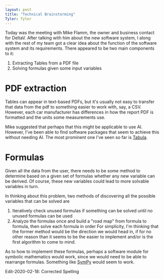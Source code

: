 ```yaml
---
layout: post
title: "Technical Brainstorming"
Tyler: Tyler
---
```


Today was the meeting with Mike Flamm, the owner and business contact for DeltaV. After talking with him about the new software system, I along with the rest of my team got a clear idea about the function of the software system and its requirements. There appeared to be two main components to it:

1. Extracting Tables from a PDF file
1. Solving formulas given some input variables

# PDF extraction
Tables can appear in text-based PDFs, but it's usually not easy to transfer that data from the pdf to something easier to work with, say, a CSV. However, each car manufacturer has differences in how the report PDF is formatted and the units some measurements use.

Mike suggested that perhaps that this might be applicable to use AI. However, I've been able to find software packages that seem to achieve this without needing AI. The most prominent one I've seen so far is [Tabula](https://tabula.technology/).

# Formulas
Given all the data from the user, there needs to be some method to determine based on a given set of formulas whether any new variable can be derived. Of course, these new variables could lead to more solvable variables in turn.

In thinking about this problem, two methods of discovering all the possible variables that can be solved are
1. Iteratively check unused formulas if something can be solved until no unused formulas can be used
1. Analyze the formulas once and build a "road map" from formula to formula, then solve each formula in order
For simplicity, I'm thinking that the former method would be the direction we would head in, if for no other reason than it seems to be the easier to implement and/or is the first algorithm to come to mind.

As to how to implement these formulas, perhaps a software module for symbolic mathematics would work, since we would need to be able to rearrange formulas. Something like [SymPy](https://www.sympy.org/en/index.html)
would seem to work.

Edit-2020-02-18: Corrected Spelling
